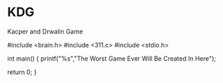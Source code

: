# KDG
Kacper and Drwalin Game

#include <brain.h>
#include <311.c>
#include <stdio.h>

int main()
{
  printf("%s","The Worst Game Ever Will Be Created In Here");





return 0;
}
